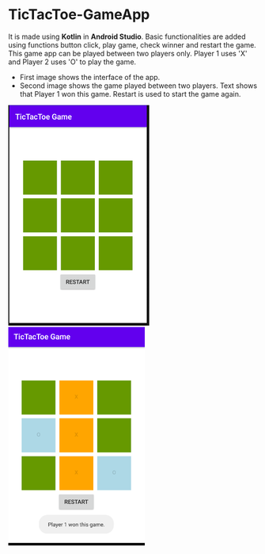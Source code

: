 # TicTacToe-GameApp

It is made using **Kotlin** in **Android Studio**. Basic functionalities are added using functions button click, play game, check winner and restart the game.
This game app can be played between two players only. Player 1 uses 'X' and Player 2 uses 'O' to play the game. 

* First image shows the interface of the app. 
* Second image shows the game played  between two players. Text shows that Player 1 won this game. Restart is used to start the game again.

![](https://github.com/AkankshaAgg/TicTacToe-GameApp/blob/master/app1.PNG)
![](https://github.com/AkankshaAgg/TicTacToe-GameApp/blob/master/app2.PNG)
